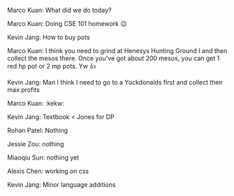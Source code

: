 Marco Kuan: What did we do today?

Marco Kuan: Doing CSE 101 homework :wink:

Kevin Jang: How to buy pots

Marco Kuan: I think you need to grind at Henesys Hunting Ground I and then collect the mesos there. Once you've got about 200 mesos, you can get 1 red hp pot or 2 mp pots. Yw :thumbsup:

Kevin Jang: Man I think I need to go to a Yuckdonalds first and collect their max profits

Marco Kuan: :kekw:

Kevin Jang: Textbook < Jones for DP

Rohan Patel: Nothing

Jessie Zou: nothing

Miaoqiu Sun: nothing yet

Alexis Chen: working on css

Kevin Jang: Minor language additions
